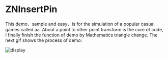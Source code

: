 # ZNInsertPin
This demo，sample and easy，is for the simulation of a popular casual games called aa. About a point to other point transform
is the core of code, I finally finish the function of demo by Mathematics triangle change. The next gif shows the process of demo:

![display]()
